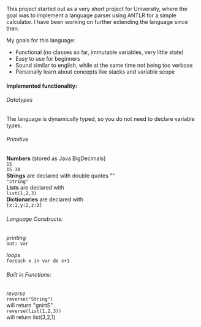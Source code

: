 This project started out as a very short project for University, where the goal was to implement a language parser
using ANTLR for a simple calculator. I have been working on further extending the language since then.

My goals for this language:

* Functional (no classes so far, immutable variables, very little state)
* Easy to use for beginners
* Sound similar to english, while at the same time not being too verbose
* Personally learn about concepts like stacks and variable scope

#### Implemented functionality:

###### Datatypes
The language is dynamically typed, so you do not need to declare variable types.

###### Primitive
**Numbers** (stored as Java BigDecimals) <br>
`15` <br>
`15.38` <br>
**Strings** are declared with double quotes "" <br>
`"string"` <br>
**Lists** are declared with <br>
`list(1,2,3)` <br>
**Dictionaries** are declared with <br>
`[x:1,y:2,z:3]`

###### Language Constructs:

*printing* <br>
`out: var`

*loops* <br>
`foreach x in var do x+1`

###### Built in Functions:
*reverse* <br>
`reverse("String")` <br>
will return "gnirtS" <br>
`reverse(list(1,2,3))`  <br>
will return list(3,2,1)